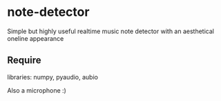 # note-detector
Simple but highly useful realtime music note detector with an aesthetical oneline appearance

## Require
libraries: numpy, pyaudio, aubio

Also a microphone :)
